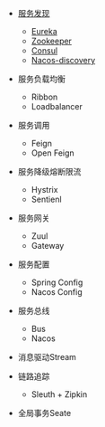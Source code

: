 
- [服务发现](docs/service-discovery.md)
    - [Eureka](docs/service-discovery-eureka.md)
    - [Zookeeper](docs/service-discovery-zookeeper.md)
    - [Consul](docs/service-discovery-consul.md)
    - [Nacos-discovery](docs/service-discovery-nacos.md)
- 服务负载均衡
    - Ribbon 
    - Loadbalancer
- 服务调用
    - Feign
    - Open Feign
- 服务降级熔断限流
    - Hystrix
    - Sentienl
- 服务网关
    - Zuul
    - Gateway
- 服务配置
    - Spring Config
    - Nacos Config

- 服务总线
    - Bus
    - Nacos
    
- 消息驱动Stream

- 链路追踪
    - Sleuth + Zipkin

- 全局事务Seate
